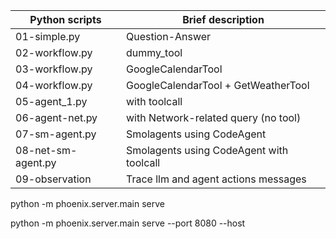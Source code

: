 | Python scripts     | Brief description                        |
| ------------------ | ---------------------------------------- |
| 01-simple.py       | Question-Answer                          |
| 02-workflow.py     | dummy_tool                               |
| 03-workflow.py     | GoogleCalendarTool                       |
| 04-workflow.py     | GoogleCalendarTool + GetWeatherTool      |
| 05-agent_1.py      | with toolcall                            |
| 06-agent-net.py    | with Network-related query (no tool)     |
| 07-sm-agent.py     | Smolagents using CodeAgent               |
| 08-net-sm-agent.py | Smolagents using CodeAgent with toolcall |
| 09-observation     | Trace llm and agent actions messages     |

python -m phoenix.server.main serve

python -m phoenix.server.main serve --port 8080 --host
